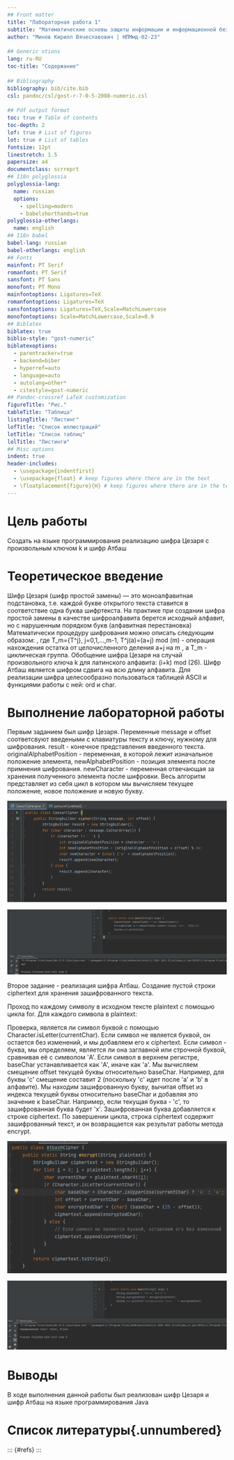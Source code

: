 ```yaml
---
## Front matter
title: "Лабораторная работа 1"
subtitle: "Математические основы защиты информации и информационной безопасности"
author: "Минов Кирилл Вячеславович | НПМмд-02-23"

## Generic otions
lang: ru-RU
toc-title: "Содержание"

## Bibliography
bibliography: bib/cite.bib
csl: pandoc/csl/gost-r-7-0-5-2008-numeric.csl

## Pdf output format
toc: true # Table of contents
toc-depth: 2
lof: true # List of figures
lot: true # List of tables
fontsize: 12pt
linestretch: 1.5
papersize: a4
documentclass: scrreprt
## I18n polyglossia
polyglossia-lang:
  name: russian
  options:
	- spelling=modern
	- babelshorthands=true
polyglossia-otherlangs:
  name: english
## I18n babel
babel-lang: russian
babel-otherlangs: english
## Fonts
mainfont: PT Serif
romanfont: PT Serif
sansfont: PT Sans
monofont: PT Mono
mainfontoptions: Ligatures=TeX
romanfontoptions: Ligatures=TeX
sansfontoptions: Ligatures=TeX,Scale=MatchLowercase
monofontoptions: Scale=MatchLowercase,Scale=0.9
## Biblatex
biblatex: true
biblio-style: "gost-numeric"
biblatexoptions:
  - parentracker=true
  - backend=biber
  - hyperref=auto
  - language=auto
  - autolang=other*
  - citestyle=gost-numeric
## Pandoc-crossref LaTeX customization
figureTitle: "Рис."
tableTitle: "Таблица"
listingTitle: "Листинг"
lofTitle: "Список иллюстраций"
lotTitle: "Список таблиц"
lolTitle: "Листинги"
## Misc options
indent: true
header-includes:
  - \usepackage{indentfirst}
  - \usepackage{float} # keep figures where there are in the text
  - \floatplacement{figure}{H} # keep figures where there are in the text
---
```


# Цель работы

Создать на языке программирования  реализацию шифра Цезаря с произвольным  ключом k и шифр Атбаш

# Теоретическое введение

Шифр Цезаря (шифр простой замены) — это моноалфавитная подстановка, т.е. каждой букве открытого текста ставится в
соответствие одна буква шифртекста. На практике при создании шифра простой замены в качестве шифроалфавита берется исходный алфавит, но с нарушенным порядком букв (алфавитная перестановка)
Математически процедуру шифрования можно описать следующим образом: , где T_m={T^j}, j=0,1,...,m-1, T^j(a)=(a+j) mod (m) - операция нахождения остатка от целочисленного деления a+j  на m , 
а  T_m - циклическая группа. Обобщение шифра Цезаря на случай произвольного ключа k для латинского алфавита: (i+k) mod (26).
Шифр Атбаш является шифром сдвига на всю длину алфавита. Для реализации шифра целесообразно пользоваться таблицей ASCII и функциями работы с ней: ord и char.

# Выполнение лабораторной работы
Первым заданием был шифр Цезаря. Переменные  message и  offset  соответсвуют введеными с клавиатуры тексту и ключу, нужному для шифрования.
result - конечное представления введенного текста. originalAlphabetPosition - переменная, в которой лежит изначальное положение элемента,
newAlphabetPosition - позиция элемента после примнения шифрования. newCharacter - переменная отвечающая за хранения полученного элемента после шифровки.
Весь алгоритм представляет из себя цикл в котором мы вычисляем текущее положение, новое положение и новую букву. 

![Код программы](/labs/lab1/report/image/picture1.png)

![Реализация шифра цезаря](/labs/lab1/report/image/picture2.png)

Второе задание  - реализация шифра  Атбаш. 
Создание пустой строки ciphertext для хранения зашифрованного текста.

Проход по каждому символу в исходном тексте plaintext с помощью цикла for.
Для каждого символа в plaintext:

Проверка, является ли символ буквой с помощью Character.isLetter(currentChar). Если символ не является буквой, он остается без изменений, и мы добавляем его к ciphertext.
Если символ - буква, мы определяем, является ли она заглавной или строчной буквой, сравнивая её с символом 'A'. Если символ в верхнем регистре, baseChar устанавливается как 'A', иначе как 'a'.
Мы вычисляем смещение offset текущей буквы относительно baseChar. Например, для буквы 'c' смещение составит 2 (поскольку 'c' идет после 'a' и 'b' в алфавите).
Мы находим зашифрованную букву, вычитая offset из индекса текущей буквы относительно baseChar и добавляя это значение к baseChar. Например, если текущая буква - 'c', то зашифрованная буква будет 'x'.
Зашифрованная буква добавляется к строке ciphertext.
По завершении цикла, строка ciphertext содержит зашифрованный текст, и он возвращается как результат работы метода encrypt.

![Код программы](/labs/lab1/report/image/picture3.png)

![Реализация шифра Атбаша](/labs/lab1/report/image/picture4.png)



# Выводы
В ходе выполнения данной работы был реализован шифр Цезаря и шифр Атбаш на языке программирования Java

# Список литературы{.unnumbered}

::: {#refs}
:::

